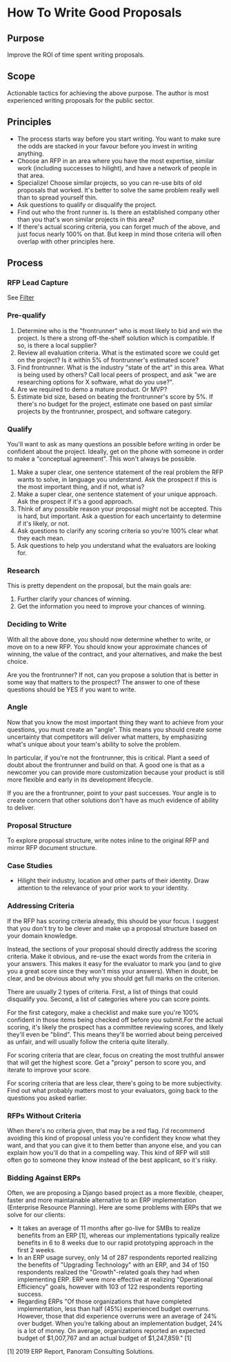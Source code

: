 # How To Write Good Proposals

## Purpose

Improve the ROI of time spent writing proposals.

## Scope

Actionable tactics for achieving the above purpose. The author is most experienced writing proposals for the public sector.

## Principles

  * The process starts way before you start writing. You want to make sure the odds are stacked in your favour before you invest in writing anything.
  * Choose an RFP in an area where you have the most expertise, similar work (including successes to hilight), and have a network of people in that area.
  * Specialize! Choose similar projects, so you can re-use bits of old proposals that worked. It's better to solve the same problem really well than to spread yourself thin.
  * Ask questions to qualify or disqualify the project.
  * Find out who the front runner is. Is there an established company other than you that's won similar projects in this area?
  * If there's actual scoring criteria, you can forget much of the above, and just focus nearly 100% on that. But keep in mind those criteria will often overlap with other principles here.

## Process

### RFP Lead Capture

See [Filter](./FILTER.md)

### Pre-qualify

1. Determine who is the "frontrunner" who is most likely to bid and win the project. Is there a strong off-the-shelf solution which is compatible. If so, is there a local supplier? 
1. Review all evaluation criteria. What is the estimated score we could get on the project? Is it within 5% of frontrunner's estimated score?
1. Find frontrunner. What is the industry "state of the art" in this area. What is being used by others? Call local peers of prospect, and ask "we are researching options for X software, what do you use?".
1. Are we required to demo a mature product. Or MVP?
1. Estimate bid size, based on beating the frontrunner's score by 5%. If there's no budget for the project, estimate one based on past similar projects by the frontrunner, prospect, and software category.

### Qualify

You'll want to ask as many questions an possible before writing in order be confident about the project. Ideally, get on the phone with someone in order to make a "conceptual agreement". This won't always be possible.

1. Make a super clear, one sentence statement of the real problem the RFP wants to solve, in language you understand. Ask the prospect if this is the most important thing, and if not, what is?
1. Make a super clear, one sentence statement of your unique approach. Ask the prospect if it's a good approach.
1. Think of any possible reason your proposal might not be accepted. This is hard, but important. Ask a question for each uncertainty to determine if it's likely, or not.
1. Ask questions to clarify any scoring criteria so you're 100% clear what they each mean.
1. Ask questions to help you understand what the evaluators are looking for.

### Research

This is pretty dependent on the proposal, but the main goals are:

1. Further clarify your chances of winning.
1. Get the information you need to improve your chances of winning.

### Deciding to Write

With all the above done, you should now determine whether to write, or move on to a new RFP. You should know your approximate chances of winning, the value of the contract, and your alternatives, and make the best choice.

Are you the frontrunner? If not, can you propose a solution that is better in some way that matters to the prospect? The answer to one of these questions should be YES if you want to write.

### Angle

Now that you know the most important thing they want to achieve from your questions, you must create an "angle". This means you should create some uncertainty that competitors will deliver what matters, by emphasizing what's unique about your team's ability to solve the problem.

In particular, if you're not the frontrunner, this is critical. Plant a seed of doubt about the frontrunner and build on that. A good one is that as a newcomer you can provide more customization because your product is still more flexible and early in its development lifecycle.

If you are the a frontrunner, point to your past successes. Your angle is to create concern that other solutions don't have as much evidence of ability to deliver. 

### Proposal Structure

To explore proposal structure, write notes inline to the original RFP and mirror RFP document structure.

### Case Studies

  * Hilight their industry, location and other parts of their identity. Draw attention to the relevance of your prior work to your identity.


### Addressing Criteria

If the RFP has scoring criteria already, this should be your focus. I suggest that you don't try to be clever and make up a proposal structure based on your domain knowledge.

Instead, the sections of your proposal should directly address the scoring criteria. Make it obvious, and re-use the exact words from the criteria in your answers. This makes it easy for the evaluator to mark you (and to give you a great score since they won't miss your answers). When in doubt, be clear, and be obvious about why you should get full marks on the criterion.

There are usually 2 types of criteria. First, a list of things that could disqualify you. Second, a list of categories where you can score points.

For the first category, make a checklist and make sure you're 100% confident in those items being checked off before you submit.For the actual scoring, it's likely the prospect has a committee reviewing scores, and likely they'll even be "blind". This means they'll be worried about being perceived as unfair, and will usually follow the criteria quite literally.

For scoring criteria that are clear, focus on creating the most truthful answer that will get the highest score. Get a "proxy" person to score you, and iterate to improve your score.

For scoring criteria that are less clear, there's going to be more subjectivity. Find out what probably matters most to your evaluators, going back to the questions you asked earlier.

### RFPs Without Criteria

When there's no criteria given, that may be a red flag. I'd recommend avoiding this kind of proposal unless you're confident they know what they want, and that you can give it to them better than anyone else, and you can explain how you'll do that in a compelling way. This kind of RFP will still often go to someone they know instead of the best applicant, so it's risky.

### Bidding Against ERPs

Often, we are proposing a Django based project as a more flexible, cheaper, faster and more maintainable alternative to an ERP implementation (Enterprise Resource Planning). Here are some problems with ERPs that we solve for our clients:

  * It takes an average of 11 months after go-live for SMBs to realize benefits from an ERP [1], whereas our implementations typically realize benefits in 6 to 8 weeks due to our rapid prototyping approach in the first 2 weeks.
  * In an ERP usage survey, only 14 of 287 respondents reported realizing the benefits of "Upgrading Technology" with an ERP, and 34 of 150 respondents realized the "Growth"-related goals they had when implementing ERP. ERP were more effective at realizing "Operational Efficiency" goals, however with 103 of 122 respondents reporting success.
  * Regarding ERPs "Of those organizations that have completed implementation, less than half (45%) experienced budget overruns. However, those that did experience overruns were an average of 24% over budget. When
you’re talking about an implementation budget, 24% is a lot of money. On average, organizations
reported an expected budget of $1,007,767 and an actual budget of $1,247,859." [1]

[1] 2019 ERP Report, Panoram Consulting Solutions.
  
